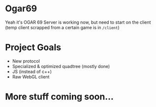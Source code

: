 # <strong> Ogar69 </strong>
Yeah it's OGAR 69
Server is working now, but need to start on the client (temp client scrapped from a certain game is in `/client`)

# Project Goals
* New protocol
* Specialized & optimized quadtree (mostly done)
* JS (instead of c++)
* Raw WebGL client

# More stuff coming soon...
